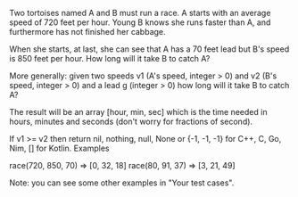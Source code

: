 Two tortoises named A and B must run a race. A starts with an average speed of 720 feet per hour. Young B knows she runs faster than A, and furthermore has not finished her cabbage.

When she starts, at last, she can see that A has a 70 feet lead but B's speed is 850 feet per hour. How long will it take B to catch A?

More generally: given two speeds v1 (A's speed, integer > 0) and v2 (B's speed, integer > 0) and a lead g (integer > 0) how long will it take B to catch A?

The result will be an array [hour, min, sec] which is the time needed in hours, minutes and seconds (don't worry for fractions of second).

If v1 >= v2 then return nil, nothing, null, None or {-1, -1, -1} for C++, C, Go, Nim, [] for Kotlin.
Examples

race(720, 850, 70) => [0, 32, 18]
race(80, 91, 37)   => [3, 21, 49]

Note: you can see some other examples in "Your test cases".
